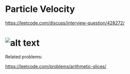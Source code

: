 # Particle Velocity

https://leetcode.com/discuss/interview-question/428272/

# ![alt text](https://assets.leetcode.com/users/est3n/image_1573669235.png "Description") 

Related problems:

https://leetcode.com/problems/arithmetic-slices/

